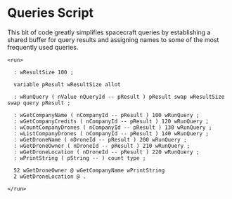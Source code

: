 # Queries Script

This bit of code greatly simplifies spacecraft queries by establishing a shared buffer for query results and assigning names to some of the most frequently used queries.

```
<run>

  : wResultSize 100 ;
  
  variable pResult wResultSize allot
  
  : wRunQuery ( nValue nQueryId -- pResult ) pResult swap wResultSize swap query pResult ;
  
  : wGetCompanyName ( nCompanyId -- pResult ) 100 wRunQuery ;  
  : wGetCompanyCredits ( nCompanyId -- pResult ) 120 wRunQuery ;
  : wCountCompanyDrones ( nCompanyId -- pResult ) 130 wRunQuery ;
  : wListCompanyDrones ( nCompanyId -- pResult ) 140 wRunQuery ;
  : wGetDroneName ( nDroneId -- pResult ) 200 wRunQuery ;
  : wGetDroneOwner ( nDroneId -- pResult ) 210 wRunQuery ;
  : wGetDroneLocation ( nDroneId -- pResult ) 220 wRunQuery ;
  : wPrintString ( pString -- ) count type ;
  
  52 wGetDroneOwner @ wGetCompanyName wPrintString  
  2 wGetDroneLocation @ .
  
</run>
```
